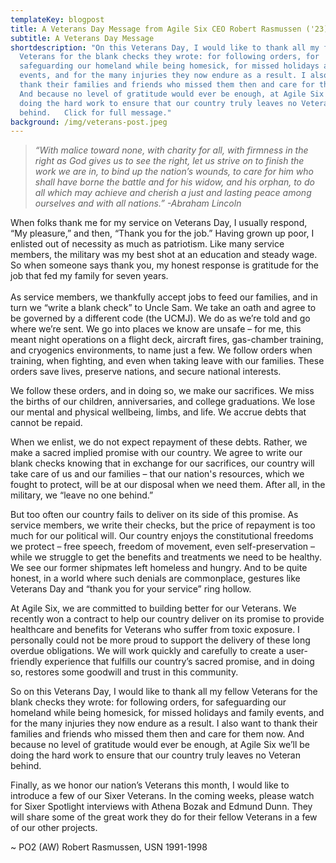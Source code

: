 ```yaml
---
templateKey: blogpost
title: A Veterans Day Message from Agile Six CEO Robert Rasmussen ('23)
subtitle: A Veterans Day Message
shortdescription: "On this Veterans Day, I would like to thank all my fellow
  Veterans for the blank checks they wrote: for following orders, for
  safeguarding our homeland while being homesick, for missed holidays and family
  events, and for the many injuries they now endure as a result. I also want to
  thank their families and friends who missed them then and care for them now.
  And because no level of gratitude would ever be enough, at Agile Six we’ll be
  doing the hard work to ensure that our country truly leaves no Veteran
  behind.   Click for full message."
background: /img/veterans-post.jpeg
---
```

> *“With malice toward none, with charity for all, with firmness in the right as God gives us to see the right, let us strive on to finish the work we are in, to bind up the nation’s wounds, to care for him who shall have borne the battle and for his widow, and his orphan, to do all which may achieve and cherish a just and lasting peace among ourselves and with all nations.” -Abraham Lincoln*

When folks thank me for my service on Veterans Day, I usually respond, “My pleasure,” and then, “Thank you for the job.” Having grown up poor, I enlisted out of necessity as much as patriotism. Like many service members, the military was my best shot at an education and steady wage. So when someone says thank you, my honest response is gratitude for the job that fed my family for seven years. ﻿\
\
As service members, we thankfully accept jobs to feed our families, and in turn we “write a blank check” to Uncle Sam. We take an oath and agree to be governed by a different code (the UCMJ). We do as we’re told and go where we’re sent. We go into places we know are unsafe – for me, this meant night operations on a flight deck, aircraft fires, gas-chamber training, and cryogenics environments, to name just a few. We follow orders when training, when fighting, and even when taking leave with our families. These orders save lives, preserve nations, and secure national interests. 

We follow these orders, and in doing so, we make our sacrifices. We miss the births of our children, anniversaries, and college graduations. We lose our mental and physical wellbeing, limbs, and life. We accrue debts that cannot be repaid.

When we enlist, we do not expect repayment of these debts. Rather, we make a sacred implied promise with our country. We agree to write our blank checks knowing that in exchange for our sacrifices, our country will take care of us and our families – that our nation's resources, which we fought to protect, will be at our disposal when we need them. After all, in the military, we “leave no one behind.”

But too often our country fails to deliver on its side of this promise. As service members, we write their checks, but the price of repayment is too much for our political will. Our country enjoys the constitutional freedoms we protect – free speech,  freedom of movement, even self-preservation – while we struggle to get the benefits and treatments we need to be healthy. We see our former shipmates left homeless and hungry. And to be quite honest, in a world where such denials are commonplace, gestures like Veterans Day and “thank you for your service” ring hollow. 

At Agile Six, we are committed to building better for our Veterans. We recently won a contract to help our country deliver on its promise to provide healthcare and benefits for Veterans who suffer from toxic exposure. I personally could not be more proud to support the delivery of these long overdue obligations. We will work quickly and carefully to create a user-friendly experience that fulfills our country’s sacred promise, and in doing so, restores some goodwill and trust in this community. 

So on this Veterans Day, I would like to thank all my fellow Veterans for the blank checks they wrote: for following orders, for safeguarding our homeland while being homesick, for missed holidays and family events, and for the many injuries they now endure as a result. I also want to thank their families and friends who missed them then and care for them now. And because no level of gratitude would ever be enough, at Agile Six we’ll be doing the hard work to ensure that our country truly leaves no Veteran behind. 

Finally, as we honor our nation’s Veterans this month, I would like to introduce a few of our Sixer Veterans. In the coming weeks, please watch for Sixer Spotlight interviews with Athena Bozak and Edmund Dunn. They will share some of the great work they do for their fellow Veterans in a few of our other projects.

~ PO2 (AW) Robert Rasmussen, USN 1991-1998